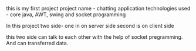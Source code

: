 this is my first project
project name - chatting application
technologies used - core java, AWT, swing and socket programming

In this project two side-
one in on server side
second is on client side

this two side can talk to each other with the help of socket pregramming.
And can transferred data.
